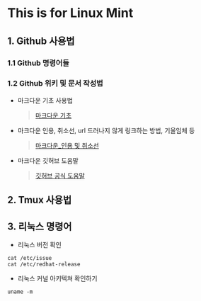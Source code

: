
This is for Linux Mint
=========================

## 1. Github  사용법

### 1.1 Github 명령어들 

### 1.2 Github 위키 및 문서 작성법

* 마크다운 기초 사용법 

   > [마크다운 기초](<https://gist.github.com/ihoneymon/652be052a0727ad59601>)

* 마크다운 인용, 취소선, url 드러나지 않게 링크하는 방법, 기울임체 등 

   > [마크다운_인용 및 취소선 ](https://github.com/sejong-interface/Interface_Manual/wiki/Git-%EC%8B%9C%EC%9E%91%ED%95%98%EA%B8%B0%233-README.md-%ED%8C%8C%EC%9D%BC-%EC%9E%91%EC%84%B1%ED%95%98%EA%B8%B0!)

* 마크다운 깃허브 도움말

   > [깃허브 공식 도움말](https://help.github.com/articles/basic-writing-and-formatting-syntax/)


## 2. Tmux 사용법 


## 3. 리눅스 명령어

* 리눅스 버전 확인 
```
cat /etc/issue 
cat /etc/redhat-release 
```
* 리눅스 커널 아키텍쳐 확인하기
```
uname -m 
```
